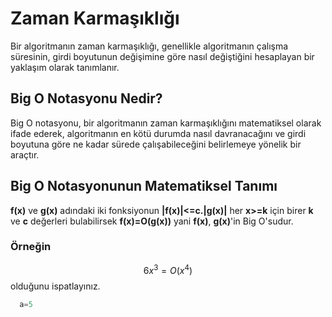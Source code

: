 # Zaman Karmaşıklığı
  Bir algoritmanın zaman karmaşıklığı, genellikle algoritmanın çalışma süresinin, girdi boyutunun değişimine 
  göre nasıl değiştiğini hesaplayan bir yaklaşım olarak tanımlanır.

## Big O Notasyonu Nedir?
 
  Big O notasyonu, bir algoritmanın zaman karmaşıklığını matematiksel olarak ifade ederek, algoritmanın 
  en kötü durumda nasıl davranacağını ve girdi boyutuna göre ne kadar sürede çalışabileceğini belirlemeye 
  yönelik bir araçtır.

## Big O Notasyonunun Matematiksel Tanımı

  **f(x)** ve **g(x)** adındaki iki fonksiyonun **|f(x)|<=c.|g(x)|** her **x>=k** için birer **k** ve **c** değerleri bulabilirsek 
  **f(x)=O(g(x))** yani **f(x)**, **g(x)**'in Big O'sudur.

### Örneğin

$$
  6x^3 = O(x^4)
$$ olduğunu ispatlayınız.
```python
  a=5
```

  